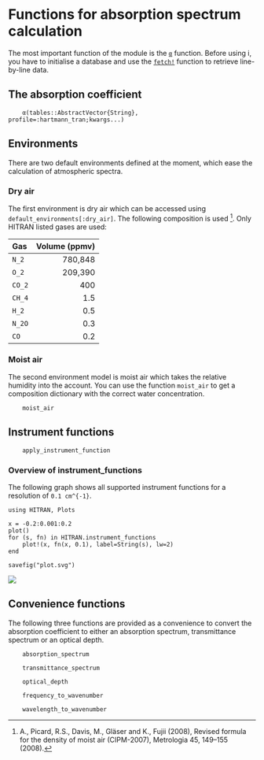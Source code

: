 # Functions for absorption spectrum calculation

The most important function of the module is the [`α`](@ref) function.
Before using i, you have to initialise a database and use the [`fetch!`](@ref) function
to retrieve line-by-line data.

## The absorption coefficient

```@docs
    α(tables::AbstractVector{String}, profile=:hartmann_tran;kwargs...)
``` 

## Environments

There are two default environments defined at the moment, which ease the calculation of atmospheric spectra.

### Dry air
The first environment is dry air which can be accessed using `default_environments[:dry_air]`. The following composition is used [^Picard2008]. Only HITRAN listed gases are used:

[^Picard2008]: A., Picard, R.S., Davis, M., Gläser and K., Fujii (2008), Revised formula for the density of moist air (CIPM-2007), Metrologia 45, 149–155 (2008).

| Gas | Volume (ppmv) |
| :---   |       ---: |
| ``N_2`` |   780,848 |
| ``O_2`` |   209,390 |
| ``CO_2`` |      400 |
| ``CH_4`` |       1.5 |
| ``H_2`` |        0.5 |
| ``N_2O`` |       0.3 |
| ``CO``  |        0.2 |


### Moist air

The second environment model is moist air which takes the relative humidity into the account.
You can use the function `moist_air` to get a 
composition dictionary with the correct water concentration.

```@docs
    moist_air
```

## Instrument functions

```@docs
    apply_instrument_function
```

### Overview of instrument_functions

The following graph shows all supported instrument functions for a resolution of ``0.1 cm^{-1}``.

```@eval
using HITRAN, Plots

x = -0.2:0.001:0.2
plot()
for (s, fn) in HITRAN.instrument_functions
    plot!(x, fn(x, 0.1), label=String(s), lw=2)
end

savefig("plot.svg")
```

![](plot.svg)

## Convenience functions

The following three functions are provided as a convenience to convert the absorption
coefficient to either an absorption spectrum, transmittance spectrum or an optical depth.

```@docs
    absorption_spectrum
``` 

```@docs
    transmittance_spectrum
``` 

```@docs
    optical_depth
``` 

```@docs
    frequency_to_wavenumber
```

```@docs
    wavelength_to_wavenumber
```